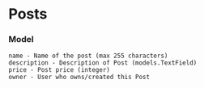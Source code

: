 # Posts

### Model
    name - Name of the post (max 255 characters)
    description - Description of Post (models.TextField)
    price - Post price (integer)
    owner - User who owns/created this Post

